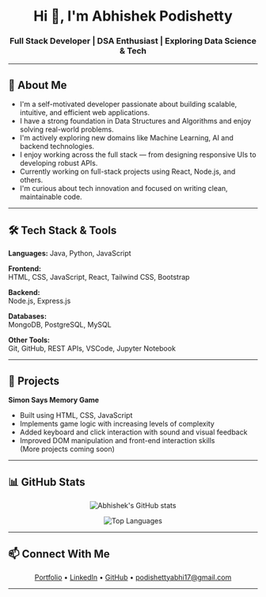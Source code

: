 <h1 align="center">Hi 👋, I'm Abhishek Podishetty</h1>
<h3 align="center">Full Stack Developer | DSA Enthusiast | Exploring Data Science & Tech</h3>

---

## 🚀 About Me

- I'm a self-motivated developer passionate about building scalable, intuitive, and efficient web applications.
- I have a strong foundation in Data Structures and Algorithms and enjoy solving real-world problems.
- I'm actively exploring new domains like Machine Learning, AI and backend technologies.
- I enjoy working across the full stack — from designing responsive UIs to developing robust APIs.
- Currently working on full-stack projects using React, Node.js, and others.
- I'm curious about tech innovation and focused on writing clean, maintainable code.

---

## 🛠 Tech Stack & Tools

**Languages:** 
Java, Python, JavaScript

**Frontend:**  
HTML, CSS, JavaScript, React, Tailwind CSS, Bootstrap

**Backend:**  
Node.js, Express.js

**Databases:**  
MongoDB, PostgreSQL, MySQL

**Other Tools:**  
Git, GitHub, REST APIs, VSCode, Jupyter Notebook

---

## 📂 Projects

**Simon Says Memory Game**  
- Built using HTML, CSS, JavaScript  
- Implements game logic with increasing levels of complexity  
- Added keyboard and click interaction with sound and visual feedback  
- Improved DOM manipulation and front-end interaction skills  
(More projects coming soon)
---

## 📊 GitHub Stats

<p align="center">
  <img src="https://github-readme-stats.vercel.app/api?username=Abhishek200559&show_icons=true&theme=default" alt="Abhishek's GitHub stats" />
</p>

<p align="center">
  <img src="https://github-readme-stats.vercel.app/api/top-langs/?username=Abhishek200559&layout=compact&theme=default" alt="Top Languages" />
</p>

---

## 📫 Connect With Me

<p align="center">
  <a href="https://abhishek-podishetty.vercel.app/">Portfolio</a> • 
  <a href="https://www.linkedin.com/in/abhishekpodishetty/">LinkedIn</a> • 
  <a href="https://github.com/Abhishek200559">GitHub</a> •
  <a href="https://mail.google.com/mail/u/0/#inbox?compose=new"> podishettyabhi17@gmail.com</a>
</p>

---
